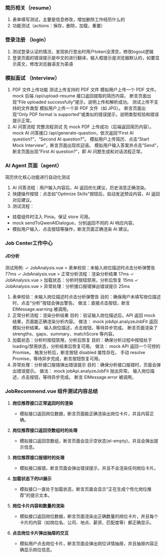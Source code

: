 ### 简历相关（resume）
1. 表单填写测试，主要是信息修改，增加删除工作经历什么的
2. 功能测试（actions：保存，删除，加载，重置）

### 登录注册 （login）
1. 测试登录认证的情况，发现执行登出时用户token没清空，修改logout逻辑
2. 登录页面的错误提示是中文的进行翻译，输入框提示是浏览器默认的，如要显示英文，修改浏览器语言为英语
### 模拟面试 （Interview）
1. PDF 文件上传功能
测试上传支持的 PDF 文件
模拟用户上传一个 PDF 文件。
mock 后端 /api/upload-resume 接口返回提取的简历内容。
断言页面出现“File uploaded successfully”提示，说明上传和解析成功。
测试上传不支持的文件类型
模拟用户上传一个非 PDF 文件（如 JPG）。
断言页面出现“Only PDF format is supported”或类似的错误提示，说明类型校验和错误提示正常。
2. AI 问答流程
完整流程测试
先 mock PDF 上传成功（后端返回简历内容）。
mock AI 问答接口 /api/generate-question，依次返回“First AI question?”、“Second AI question?”。
模拟用户上传简历、点击“Start Mock Interview”，断言页面出现欢迎语。
模拟用户输入答案并点击“Send”，断言页面出现“First AI question?”，即 AI 问题生成和对话流程正常。

### AI Agent 页面（agent）
简历优化核心功能进行自动化测试
1. AI 问答流程：用户输入内容后，AI 返回优化建议，历史消息正确渲染。
2. 快捷操作按钮：点击如"Optimize Skills"按钮后，自动发送预设内容，AI 返回对应建议。
3. 测试流程：
- 挂载组件时注入 Pinia，保证 store 可用。
- mock sendToQwenAIDialogue，分别返回不同的 AI 响应内容。
- 模拟用户输入、点击按钮等操作，断言页面正确渲染 AI 建议。

### Job Center工作中心
#### JD分析
测试用例:
✓ JobAnalysis.vue > 表单校验：未输入岗位描述时点击分析弹警告 77ms
✓ JobAnalysis.vue > 正常分析流程：渲染分析结果 17ms
✓ JobAnalysis.vue > 加载状态：分析时按钮禁用，分析后恢复 15ms
✓ JobAnalysis.vue > 异常处理：分析接口报错弹出错误提示 25ms

1. 表单校验：未输入岗位描述时点击分析弹警告
目的：确保用户未填写岗位描述时，点击“分析”按钮会弹出警告。
做法：直接点击按钮，断言 ElMessage.warning 被调用。
2. 正常分析流程：渲染分析结果
目的：验证输入岗位描述后，API 返回 mock 结果，页面能正确渲染分析内容。
做法：
mock jobApi.analyzeJobFit 返回模拟分析结果。
输入岗位描述，点击按钮，等待异步完成。
断言页面渲染了 strengths、gaps、summary、matchScore 等内容。
3. 加载状态：分析时按钮禁用，分析后恢复
目的：确保分析过程中按钮处于 loading/禁用状态，分析结束后恢复可用。
做法：
mock API 返回一个可控的 Promise。
触发分析后，断言按钮 disabled 属性存在。
手动 resolve Promise，等待异步完成，断言按钮恢复可用。
4. 异常处理：分析接口报错弹出错误提示
目的：确保分析接口报错时，页面会弹出错误提示。
做法：
mock jobApi.analyzeJobFit 抛出异常。
输入岗位描述，点击按钮，等待异步完成。
断言 ElMessage.error 被调用。

### JobRecommend.vue 组件测试内容总结

1. **岗位推荐接口正常返回时的渲染**
   - 模拟接口返回岗位数据，断言页面能正确渲染出岗位卡片，并且内容正确。

2. **岗位推荐接口返回空数组时的处理**
   - 模拟接口返回空数组，断言页面会显示空状态(el-empty)，并且会弹出提示信息。

3. **岗位推荐接口报错时的处理**
   - 模拟接口报错，断言页面会弹出错误提示，并且不会渲染任何岗位卡片。

4. **加载状态下的UI展示**
   - 模拟接口一直处于加载状态，断言页面会显示“正在生成个性化岗位推荐”的提示文本。

5. **岗位卡片内容和数量的渲染**
   - 模拟接口返回岗位数据，断言页面渲染出正确数量的岗位卡片，并且每个卡片的内容（如岗位名、公司、地点、薪资、匹配度等）都正确显示。

6. **点击岗位卡片弹出抽屉的交互**
   - 模拟用户点击岗位卡片，断言页面会弹出岗位详情抽屉，并且抽屉内容正确显示岗位信息。
